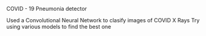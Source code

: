 COVID - 19 Pneumonia detector

Used a Convolutional Neural Network to clasify images of COVID X Rays
Try using various models to find the best one 